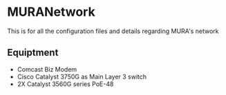 # MURANetwork
This is for all the configuration files and details regarding MURA's network

## Equiptment 
- Comcast Biz Modem
- Cisco Catalyst 3750G as Main Layer 3 switch
- 2X Catalyst 3560G series PoE-48

